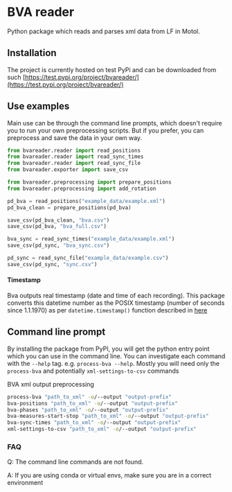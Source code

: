 # BVA reader
Python package which reads and parses xml data from LF in Motol.

## Installation
The project is currently hosted on test PyPi and can be downloaded from such
[https://test.pypi.org/project/bvareader/](https://test.pypi.org/project/bvareader/)


## Use examples
Main use can be through the command line prompts, which doesn't require you to run your own preprocessing scripts. But if you prefer, you can preprocess and save the data in your own way.

```python
from bvareader.reader import read_positions
from bvareader.reader import read_sync_times
from bvareader.reader import read_sync_file
from bvareader.exporter import save_csv

from bvareader.preprocessing import prepare_positions
from bvareader.preprocessing import add_rotation

pd_bva = read_positions("example_data/example.xml")
pd_bva_clean = prepare_positions(pd_bva)

save_csv(pd_bva_clean, "bva.csv")
save_csv(pd_bva, "bva_full.csv")

bva_sync = read_sync_times("example_data/example.xml")
save_csv(pd_sync, "bva_sync.csv")

pd_sync = read_sync_file("example_data/example.csv")
save_csv(pd_sync, "sync.csv")
```

#### Timestamp
Bva outputs real timestamp (date and time of each recording). This package converts this datetime number as the POSIX timestamp (number of seconds since 1.1.1970) as per `datetime.timestamp()` function described in [here](https://docs.python.org/3/library/datetime.html#datetime.datetime)

## Command line prompt
By installing the package from PyPI, you will get the python entry point which you can use in the command line. You can investigate each command with the `--help` tag. e.g. `process-bva --help`. Mostly you will need only the `process-bva` and potentially `xml-settings-to-csv` commands

BVA xml output preprocessing
```bash
process-bva "path_to_xml" -o/--output "output-prefix"
bva-positions "path_to_xml" -o/--output "output-prefix"
bva-phases "path_to_xml" -o/--output "output-prefix"
bva-measures-start-stop "path_to_xml" -o/--output "output-prefix"
bva-sync-times "path_to_xml" -o/--output "output-prefix"
xml-settings-to-csv "path_to_xml" -o/--output "output-prefix"
```

### FAQ
Q: The command line commands are not found.

A: If you are using conda or virtual envs, make sure you are in a correct environment